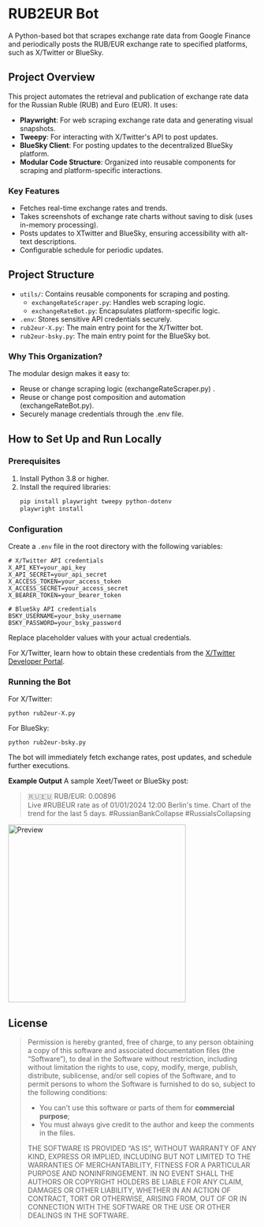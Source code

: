 # RUB2EUR Bot

A Python-based bot that scrapes exchange rate data from Google Finance and periodically posts the RUB/EUR exchange rate to specified platforms, such as X/Twitter or BlueSky.

## Project Overview

This project automates the retrieval and publication of exchange rate data for the Russian Ruble (RUB) and Euro (EUR). It uses:

- **Playwright**: For web scraping exchange rate data and generating visual snapshots.
- **Tweepy**: For interacting with X/Twitter's API to post updates.
- **BlueSky Client**: For posting updates to the decentralized BlueSky platform.
- **Modular Code Structure**: Organized into reusable components for scraping and platform-specific interactions.

### Key Features

- Fetches real-time exchange rates and trends.
- Takes screenshots of exchange rate charts without saving to disk (uses in-memory processing).
- Posts updates to XTwitter and BlueSky, ensuring accessibility with alt-text descriptions.
- Configurable schedule for periodic updates.

## Project Structure

- `utils/`: Contains reusable components for scraping and posting.
  - `exchangeRateScraper.py`: Handles web scraping logic.
  - `exchangeRateBot.py`: Encapsulates platform-specific logic.
- `.env`: Stores sensitive API credentials securely.
- `rub2eur-X.py`: The main entry point for the X/Twitter bot.
- `rub2eur-bsky.py`: The main entry point for the BlueSky bot.

### Why This Organization?

The modular design makes it easy to:

- Reuse or change scraping logic (exchangeRateScraper.py) .
- Reuse or change post composition and automation (exchangeRateBot.py).
- Securely manage credentials through the .env file.


## How to Set Up and Run Locally

### Prerequisites

1. Install Python 3.8 or higher.
2. Install the required libraries:
   ```bash
   pip install playwright tweepy python-dotenv
   playwright install


### Configuration
Create a `.env` file in the root directory with the following variables:

    # X/Twitter API credentials
    X_API_KEY=your_api_key
    X_API_SECRET=your_api_secret
    X_ACCESS_TOKEN=your_access_token
    X_ACCESS_SECRET=your_access_secret
    X_BEARER_TOKEN=your_bearer_token
    
    # BlueSky API credentials
    BSKY_USERNAME=your_bsky_username
    BSKY_PASSWORD=your_bsky_password
    
Replace placeholder values with your actual credentials.

For X/Twitter, learn how to obtain these credentials from the [X/Twitter Developer Portal](https://developer.x.com/en).

### Running the Bot

For X/Twitter:

    python rub2eur-X.py

For BlueSky:

    python rub2eur-bsky.py

The bot will immediately fetch exchange rates, post updates, and schedule further executions.


**Example Output**
A sample Xeet/Tweet or BlueSky post:

> 🇷🇺🇪🇺 RUB/EUR: 0.00896  
Live #RUBEUR rate as of 01/01/2024 12:00 Berlin's time. Chart of the trend for the last 5 days.
#RussianBankCollapse #RussiaIsCollapsing

<img src="https://res.cloudinary.com/fabdev-/image/upload/v1733499225/rub2eur-X-bot_xqpdrl.png" alt="Preview" width="360" />

## License

> Permission is hereby granted, free of charge, to any person obtaining a copy of this software and associated documentation files (the “Software”), to deal in the Software without restriction, including without limitation the rights to use, copy, modify, merge, publish, distribute, sublicense, and/or sell copies of the Software, and to permit persons to whom the Software is furnished to do so, subject to the following conditions:
>
> - You can't use this software or parts of them for **commercial purpose**;
> - You must always give credit to the author and keep the comments in the files.
>
> THE SOFTWARE IS PROVIDED “AS IS”, WITHOUT WARRANTY OF ANY KIND, EXPRESS OR IMPLIED, INCLUDING BUT NOT LIMITED TO THE WARRANTIES OF MERCHANTABILITY, FITNESS FOR A PARTICULAR PURPOSE AND NONINFRINGEMENT. IN NO EVENT SHALL THE AUTHORS OR COPYRIGHT HOLDERS BE LIABLE FOR ANY CLAIM, DAMAGES OR OTHER LIABILITY, WHETHER IN AN ACTION OF CONTRACT, TORT OR OTHERWISE, ARISING FROM, OUT OF OR IN CONNECTION WITH THE SOFTWARE OR THE USE OR OTHER DEALINGS IN THE SOFTWARE.
